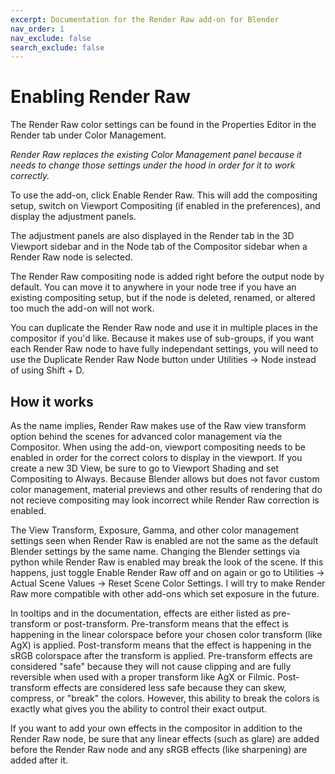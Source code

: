 ```yaml
---
excerpt: Documentation for the Render Raw add-on for Blender
nav_order: 1
nav_exclude: false
search_exclude: false
---
```


# Enabling Render Raw

The Render Raw color settings can be found in the Properties Editor in the Render tab under Color Management.

_Render Raw replaces the existing Color Management panel because it needs to change those settings under the hood in order for it to work correctly._

To use the add-on, click Enable Render Raw. This will add the compositing setup, switch on Viewport Compositing (if enabled in the preferences), and display the adjustment panels.

The adjustment panels are also displayed in the Render tab in the 3D Viewport sidebar and in the Node tab of the Compositor sidebar when a Render Raw node is selected.

The Render Raw compositing node is added right before the output node by default. You can move it to anywhere in your node tree if you have an existing compositing setup, but if the node is deleted, renamed, or altered too much the add-on will not work.

You can duplicate the Render Raw node and use it in multiple places in the compositor if you'd like. Because it makes use of sub-groups, if you want each Render Raw node to have fully independant settings, you will need to use the Duplicate Render Raw Node button under Utilities -> Node instead of using Shift + D.

## How it works

As the name implies, Render Raw makes use of the Raw view transform option behind the scenes for advanced color management via the Compositor. When using the add-on, viewport compositing needs to be enabled in order for the correct colors to display in the viewport. If you create a new 3D View, be sure to go to Viewport Shading and set Compositing to Always. Because Blender allows but does not favor custom color management, material previews and other results of rendering that do not recieve compositing may look incorrect while Render Raw correction is enabled.

The View Transform, Exposure, Gamma, and other color management settings seen when Render Raw is enabled are not the same as the default Blender settings by the same name. Changing the Blender settings via python while Render Raw is enabled may break the look of the scene. If this happens, just toggle Enable Render Raw off and on again or go to Utilities -> Actual Scene Values -> Reset Scene Color Settings. I will try to make Render Raw more compatible with other add-ons which set exposure in the future.

In tooltips and in the documentation, effects are either listed as pre-transform or post-transform. Pre-transform means that the effect is happening in the linear colorspace before your chosen color transform (like AgX) is applied. Post-transform means that the effect is happening in the sRGB colorspace after the transform is applied. Pre-transform effects are considered "safe" because they will not cause clipping and are fully reversible when used with a proper transform like AgX or Filmic. Post-transform effects are considered less safe because they can skew, compress, or "break" the colors. However, this ability to break the colors is exactly what gives you the ability to control their exact output.

If you want to add your own effects in the compositor in addition to the Render Raw node, be sure that any linear effects (such as glare) are added before the Render Raw node and any sRGB effects (like sharpening) are added after it.